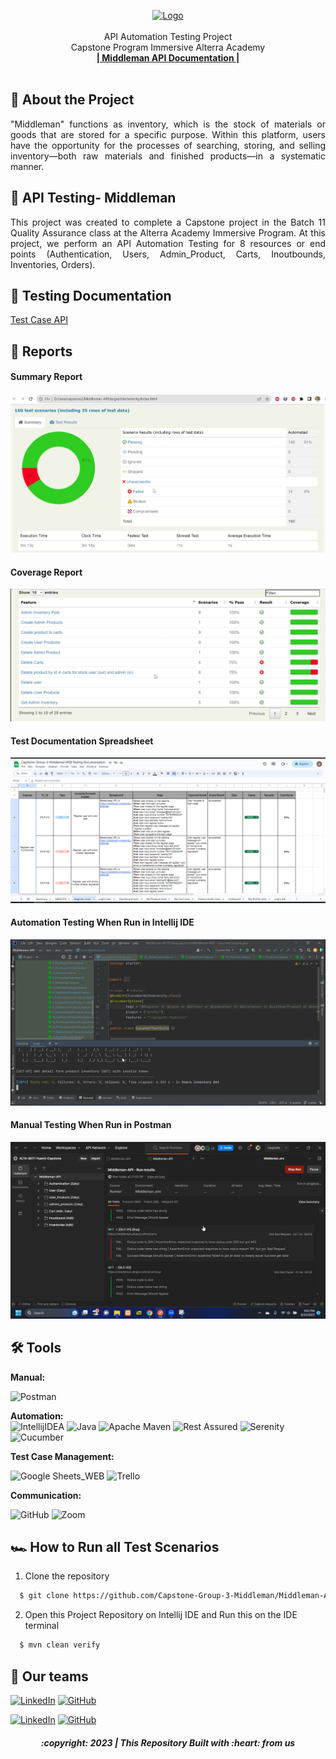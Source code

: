 <div>
<p align="center">
    <a href="https://middleman-alta.vercel.app/auth/welcome">
       <img src="https://middleman-alta.vercel.app/_next/image?url=%2F_next%2Fstatic%2Fmedia%2Flogo.f4fa4ef1.png&w=640&q=75" alt="Logo" height="60">
    </a>
  <br/>
    <br/>
    API Automation Testing Project
  <br />
    Capstone Program Immersive Alterra Academy
  <br />
    <a href="https://app.swaggerhub.com/apis-docs/vaniliacahya/capstone/1.0.0"><strong>| Middleman API Documentation |</strong></a>
  <br />
  <br />
</p>
</div>

## 📑 About the Project

<p align="justify">"Middleman" functions as inventory, which is the stock of materials or goods that are stored for a specific purpose. Within this platform, users have the opportunity for the processes of searching, storing, and selling inventory—both raw materials and finished products—in a systematic manner.</p>

## 📑 API Testing- Middleman

<p align="justify">This project was created to complete a Capstone project in the Batch 11 Quality Assurance class at the Alterra Academy Immersive Program. At this project, we perform an API Automation Testing for 8 resources or end points (Authentication, Users, Admin_Product, Carts, Inoutbounds, Inventories, Orders).</p>

## 📓 Testing Documentation
[Test Case API](https://docs.google.com/spreadsheets/d/15vAlKOratoFm_b7SgAjNHDpqaYuoZuMlsEd0fIakkxI/edit#gid=0)

## 📝 Reports


#### Summary Report
![report-api-summary](https://github.com/Capstone-Group-3-Middleman/Middleman-API/blob/master/images/2%20API.png)

#### Coverage Report
![report-api-cpverage](https://github.com/Capstone-Group-3-Middleman/Middleman-API/blob/master/images/4%20API.PNG)

#### Test Documentation Spreadsheet
![report-api-chats](https://github.com/Capstone-Group-3-Middleman/Middleman-API/blob/master/images/5%20API.PNG)

#### Automation Testing When Run in Intellij IDE
![report-api-runningtest](https://github.com/Capstone-Group-3-Middleman/Middleman-API/blob/master/images/3%20API.PNG)

#### Manual Testing When Run in Postman
![report-api-runningtest](https://github.com/Capstone-Group-3-Middleman/Middleman-API/blob/master/images/1%20API.png)

## 🛠 Tools
**Manual:**

![Postman](https://img.shields.io/badge/Postman-FF6C37?style=for-the-badge&logo=postman&logoColor=white)

**Automation:**  
![IntellijIDEA](https://img.shields.io/badge/IntelliJIDEA-000000.svg?style=for-the-badge&logo=intellij-idea&logoColor=white)
![Java](https://img.shields.io/badge/java-%23ED8B00.svg?style=for-the-badge&logo=java&logoColor=white)
![Apache Maven](https://img.shields.io/badge/Apache%20Maven-C71A36?style=for-the-badge&logo=Apache%20Maven&logoColor=white)
![Rest Assured](https://img.shields.io/badge/-rest%20assured-000000?style=for-the-badge&logo=rest-assured&logoColor=black)
![Serenity](https://img.shields.io/badge/-serenity-16a67a?style=for-the-badge&logo=serenity&logoColor=black)
![Cucumber](https://img.shields.io/badge/-cucumber-4bc47b?style=for-the-badge&logo=cucumber&logoColor=black)

**Test Case Management:**  

![Google Sheets_WEB](https://img.shields.io/badge/-Google%20sheets-4bc47b?style=for-the-badge&logoColor=black)
![Trello](https://img.shields.io/badge/Trello-%23026AA7.svg?style=for-the-badge&logo=Trello&logoColor=white)

**Communication:**  

![GitHub](https://img.shields.io/badge/github%20Project-%23121011.svg?style=for-the-badge&logo=github&logoColor=white)
![Zoom](https://img.shields.io/badge/Zoom-2D8CFF?style=for-the-badge&logo=zoom&logoColor=white)

## 🏎️ How to Run all Test Scenarios

1. Clone the repository
```bash
  $ git clone https://github.com/Capstone-Group-3-Middleman/Middleman-API.git
```
2. Open  this Project Repository on Intellij IDE and Run this on the IDE terminal

```bash
  $ mvn clean verify
```


## 📱 Our teams

  [![LinkedIn](https://img.shields.io/badge/-MHumam%20Zaky-white?style=for-the-badge&logo=linkedin&logoColor=blue)](https://www.linkedin.com/in/muhammad-humam-zaky-139369170/)
  [![GitHub](https://img.shields.io/badge/-MhumamZaky-white?style=for-the-badge&logo=github&logoColor=black)](https://github.com/muhamaz)

  [![LinkedIn](https://img.shields.io/badge/-Aditya%20Dwi%20Irawan-white?style=for-the-badge&logo=linkedin&logoColor=blue)](https://www.linkedin.com/in/aditya-dwi-irawan/)
  [![GitHub](https://img.shields.io/badge/-AdityaDwiIrawan-white?style=for-the-badge&logo=github&logoColor=black)](https://github.com/Adityadi195)



<h5>
<p align="center">:copyright: 2023 | This Repository Built with :heart: from us</p>
</h5>
